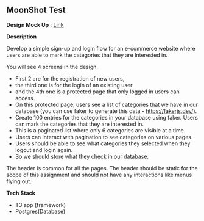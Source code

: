 ## MoonShot Test

**Design Mock Up** : [Link](https://www.figma.com/file/EjNZkDNTtgERV5PgF0mxnt/MERN-Assignment?type=design&node-id=33-667&mode=design)

**Description**

Develop a simple sign-up and login flow for an e-commerce website where users are able to mark the categories that they are Interested in.

You will see 4 screens in the design.

- First 2 are for the registration of new users, 
- the third one is for the login of an existing user 
- and the 4th one is a protected page that only logged in users can access. 
- On this protected page, users see a list of categories that we have in our database (you can use faker to generate this data - https://fakerjs.dev/). 
- Create 100 entries for the categories in your database using faker. Users can mark the categories that they are interested in. 
- This is a paginated list where only 6 categories are visible at a time. 
- Users can interact with pagination to see categories on various pages. 
- Users should be able to see what categories they selected when they logout and login again. 
- So we should store what they check in our database.

The header is common for all the pages. The header should be static for the scope of this assignment and should not have any interactions like menus flying out.


**Tech Stack**
- T3 app (framework)
- Postgres(Database)

